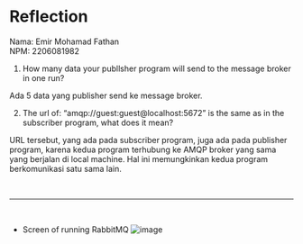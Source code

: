 # Reflection

Nama: Emir Mohamad Fathan <br>
NPM: 2206081982 <br>

1. How many data your publlsher program will send to the message broker in one 
run?

Ada 5 data yang publisher send ke message broker.

2. The url of: “amqp://guest:guest@localhost:5672” is the same as in the subscriber 
program, what does it mean?

URL tersebut, yang ada pada subscriber program, juga ada pada publisher program, karena kedua program terhubung ke AMQP broker yang sama yang berjalan di local machine. Hal ini memungkinkan kedua program berkomunikasi satu sama lain.

<br>
<hr>
<br>

- Screen of running RabbitMQ
![image](https://github.com/brofathan/tutorial-publisher/assets/45114836/c36d4bfa-4f2f-40e9-91b0-94029d97132c)
